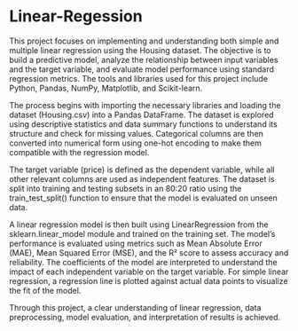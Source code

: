 # Linear-Regession
This project focuses on implementing and understanding both simple and multiple linear regression using the Housing dataset. The objective is to build a predictive model, analyze the relationship between input variables and the target variable, and evaluate model performance using standard regression metrics. The tools and libraries used for this project include Python, Pandas, NumPy, Matplotlib, and Scikit-learn.

The process begins with importing the necessary libraries and loading the dataset (Housing.csv) into a Pandas DataFrame. The dataset is explored using descriptive statistics and data summary functions to understand its structure and check for missing values. Categorical columns are then converted into numerical form using one-hot encoding to make them compatible with the regression model.

The target variable (price) is defined as the dependent variable, while all other relevant columns are used as independent features. The dataset is split into training and testing subsets in an 80:20 ratio using the train_test_split() function to ensure that the model is evaluated on unseen data.

A linear regression model is then built using LinearRegression from the sklearn.linear_model module and trained on the training set. The model’s performance is evaluated using metrics such as Mean Absolute Error (MAE), Mean Squared Error (MSE), and the R² score to assess accuracy and reliability. The coefficients of the model are interpreted to understand the impact of each independent variable on the target variable. For simple linear regression, a regression line is plotted against actual data points to visualize the fit of the model.

Through this project, a clear understanding of linear regression, data preprocessing, model evaluation, and interpretation of results is achieved.
